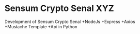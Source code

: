 # Sensum Crypto Senal XYZ
Development of Sensum Crypto Senal 
+NodeJs 
+Express
+Axios
+Mustache Template 
+Api in Python 
